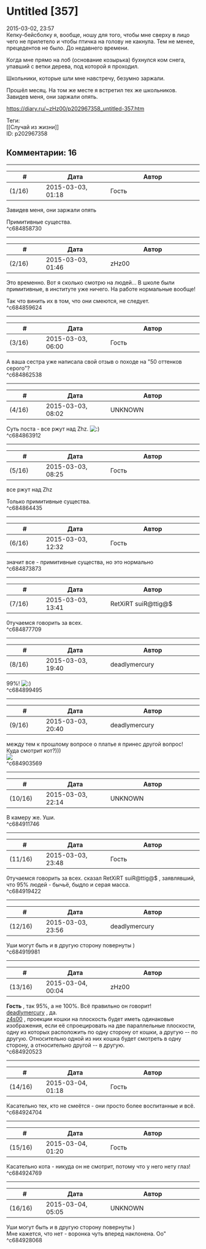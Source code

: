 Untitled [357]
==============

  
2015-03-02, 23:57  
 Кепку-бейсболку я, вообще, ношу для того, чтобы мне сверху в лицо чего не прилетело и чтобы птичка на голову не какнула. Тем не менее, прецедентов не было. До недавнего времени.   
   
 Когда мне прямо на лоб (основание козырька) бухнулся ком снега, упавший с ветки дерева, под которой я проходил.   
   
 Школьники, которые шли мне навстречу, безумно заржали.   
   
 Прошёл месяц. На том же месте я встретил тех же школьников. Завидев меня, они заржали опять.   
  
<https://diary.ru/~zHz00/p202967358_untitled-357.htm>  
  
Теги:  
[[Случай из жизни]]  
ID: p202967358  


Комментарии: 16
---------------

  


---



|         #         |              Дата              |                     Автор                     |           ID           |
| --- | --- | --- | --- |
| (1/16) | 2015-03-03, 01:18 | Гость | c684858730 |

  
  Завидев меня, они заржали опять    
   
 Примитивные существа.   
 ^c684858730

---



|         #         |              Дата              |                     Автор                     |           ID           |
| --- | --- | --- | --- |
| (2/16) | 2015-03-03, 01:46 | zHz00 | c684859624 |

  
 Это временно. Вот я сколько смотрю на людей... В школе были примитивные, в институте уже ничего. На работе нормальные вообще!   
   
 Так что винить их в том, что они смеются, не следует.   
 ^c684859624

---



|         #         |              Дата              |                     Автор                     |           ID           |
| --- | --- | --- | --- |
| (3/16) | 2015-03-03, 06:00 | Гость | c684862538 |

  
 А ваша сестра уже написала свой отзыв о походе на "50 оттенков серого"?   
 ^c684862538

---



|         #         |              Дата              |                     Автор                     |           ID           |
| --- | --- | --- | --- |
| (4/16) | 2015-03-03, 08:02 | UNKNOWN | c684863912 |

  
 Суть поста - все ржут над Zhz. ![:)](http://static.diary.ru/picture/3.gif)   
 ^c684863912

---



|         #         |              Дата              |                     Автор                     |           ID           |
| --- | --- | --- | --- |
| (5/16) | 2015-03-03, 08:25 | Гость | c684864435 |

  
  все ржут над Zhz    
   
 Только примитивные существа.   
 ^c684864435

---



|         #         |              Дата              |                     Автор                     |           ID           |
| --- | --- | --- | --- |
| (6/16) | 2015-03-03, 12:32 | Гость | c684873873 |

  
 значит все - примитивные существа, но это нормально   
 ^c684873873

---



|         #         |              Дата              |                     Автор                     |           ID           |
| --- | --- | --- | --- |
| (7/16) | 2015-03-03, 13:41 | RetXiRT suiR@ttig@$ | c684877709 |

  
  0тучаемся говорить за всех.    
 ^c684877709

---



|         #         |              Дата              |                     Автор                     |           ID           |
| --- | --- | --- | --- |
| (8/16) | 2015-03-03, 19:40 | deadlymercury | c684899495 |

  
 99%! ![:)](http://static.diary.ru/picture/3.gif)   
 ^c684899495

---



|         #         |              Дата              |                     Автор                     |           ID           |
| --- | --- | --- | --- |
| (9/16) | 2015-03-03, 20:40 | deadlymercury | c684903569 |

  
 между тем к прошлому вопросе о платье я принес другой вопрос!   
 Куда смотрит кот?)))   
 ![](http://img0.joyreactor.cc/pics/post/%D0%BA%D0%BE%D1%82%D1%8D-%D0%B6%D0%B8%D0%B2%D0%BD%D0%BE%D1%81%D1%82%D1%8C-%D0%BA%D0%B0%D0%BA%D0%BE%D0%B3%D0%BE-%D1%86%D0%B2%D0%B5%D1%82%D0%B0-%D0%BF%D0%BB%D0%B0%D1%82%D1%8C%D0%B5-1919534.jpeg)   
 ^c684903569

---



|         #         |              Дата              |                     Автор                     |           ID           |
| --- | --- | --- | --- |
| (10/16) | 2015-03-03, 22:14 | UNKNOWN | c684911746 |

  
 В камеру же. Уши.   
 ^c684911746

---



|         #         |              Дата              |                     Автор                     |           ID           |
| --- | --- | --- | --- |
| (11/16) | 2015-03-03, 23:48 | Гость | c684919422 |

  
  0тучаемся говорить за всех.  сказал  RetXiRT suiR@ttig@$  , заявлявший, что 95% людей - бычьё, быдло и серая масса.   
 ^c684919422

---



|         #         |              Дата              |                     Автор                     |           ID           |
| --- | --- | --- | --- |
| (12/16) | 2015-03-03, 23:56 | deadlymercury | c684919981 |

  
 Уши могут быть и в другую сторону повернуты )   
 ^c684919981

---



|         #         |              Дата              |                     Автор                     |           ID           |
| --- | --- | --- | --- |
| (13/16) | 2015-03-04, 00:04 | zHz00 | c684920523 |

  
  **Гость**  , так 95%, а не 100%. Всё правильно он говорит!   
  [deadlymercury](http://crazysupp.diary.ru "Записки безумного саппорта")  , да.   
  [z4s00](http://z4s00.diary.ru "Kitsuneko's eye")  , проекции кошки на плоскость будет иметь одинаковые изображения, если её спроецировать на две параллельные плоскости, одну из которых расположить по одну сторону от кошки, а другую -- по другую. Относительно одной из них кошка будет смотреть в одну сторону, а относительно другой -- в другую.   
 ^c684920523

---



|         #         |              Дата              |                     Автор                     |           ID           |
| --- | --- | --- | --- |
| (14/16) | 2015-03-04, 01:18 | Гость | c684924704 |

  
 Касательно тех, кто не смеётся - они просто более воспитанные и всё.   
 ^c684924704

---



|         #         |              Дата              |                     Автор                     |           ID           |
| --- | --- | --- | --- |
| (15/16) | 2015-03-04, 01:20 | Гость | c684924769 |

  
 Касательно кота - никуда он не смотрит, потому что у него нету глаз!   
 ^c684924769

---



|         #         |              Дата              |                     Автор                     |           ID           |
| --- | --- | --- | --- |
| (16/16) | 2015-03-04, 05:05 | UNKNOWN | c684928068 |

  
  Уши могут быть и в другую сторону повернуты )    
 Мне кажется, что нет - воронка чуть вперед наклонена. Оо"   
 ^c684928068